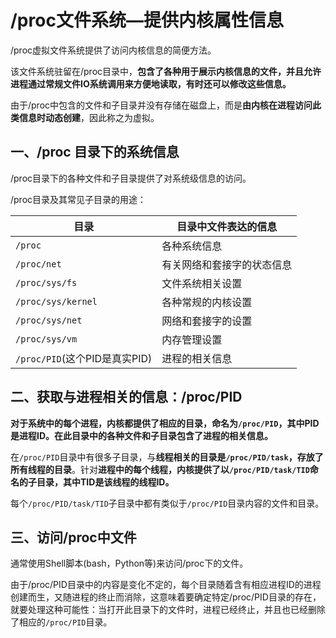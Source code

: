 # /proc文件系统—提供内核属性信息

/proc虚拟文件系统提供了访问内核信息的简便方法。

该文件系统驻留在/proc目录中，**包含了各种用于展示内核信息的文件，并且允许进程通过常规文件IO系统调用来方便地读取，有时还可以修改这些信息。**

由于/proc中包含的文件和子目录并没有存储在磁盘上，而是**由内核在进程访问此类信息时动态创建**，因此称之为虚拟。

## 一、/proc 目录下的系统信息

/proc目录下的各种文件和子目录提供了对系统级信息的访问。

/proc目录及其常见子目录的用途：

| 目录                          | 目录中文件表达的信息       |
| ----------------------------- | -------------------------- |
| `/proc`                       | 各种系统信息               |
| `/proc/net`                   | 有关网络和套接字的状态信息 |
| `/proc/sys/fs`                | 文件系统相关设置           |
| `/proc/sys/kernel`            | 各种常规的内核设置         |
| `/proc/sys/net`               | 网络和套接字的设置         |
| `/proc/sys/vm`                | 内存管理设置               |
| `/proc/PID`(这个PID是真实PID) | 进程的相关信息             |



## 二、获取与进程相关的信息：/proc/PID

**对于系统中的每个进程，内核都提供了相应的目录，命名为`/proc/PID`，其中PID是进程ID。在此目录中的各种文件和子目录包含了进程的相关信息。**

在`/proc/PID`目录中有很多子目录，与**线程相关的目录是`/proc/PID/task`，存放了所有线程的目录**。针对**进程中的每个线程，内核提供了以`/proc/PID/task/TID`命名的子目录，其中TID是该线程的线程ID。**

每个`/proc/PID/task/TID`子目录中都有类似于`/proc/PID`目录内容的文件和目录。



## 三、访问/proc中文件

通常使用Shell脚本(bash，Python等)来访问/proc下的文件。

由于/proc/PID目录中的内容是变化不定的，每个目录随着含有相应进程ID的进程创建而生，又随进程的终止而消除，这意味着要确定特定/proc/PID目录的存在，就要处理这种可能性：当打开此目录下的文件时，进程已经终止，并且也已经删除了相应的`/proc/PID`目录。